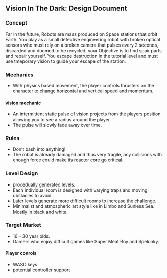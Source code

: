 ## Vision In The Dark: Design Document

### Concept
Far in the future, Robots are mass produced on Space stations that orbit Earth.
You play as a small defective engineering robot with broken optical sensors who must rely on a broken camera that pulses every 2 seconds, discarded and doomed to be recycled, your Objective is to find spair parts and repair yourself.
You escape destruction in the tutorial level and must use tmeporary vision to guide your escape of the station.

### Mechanics
* With physics based movement, the player controls thrusters on the character to change horizontal and vertical speed and momentum. 
#### vision mechanic
* An intermittent static pulse of vision projects from the players position allowing you to see a radius around the player.
* The pulse will slowly fade away over time.

### Rules
* Don’t bash into anything!
* The robot is already damaged and thus very fragile, any collisions with enough force could make its reactor core go critical.

### Level Design
* procedually generated levels.
* Each individual room is designed with varying traps and moving obstacles to avoid. 
* Later levels generate more difficult rooms to increase the challenge.
* Minimalist and atmospheric art style like in Limbo and Sunless Sea. Mostly in black and white.

### Target Market
* 16 – 30 year olds.
* Gamers who enjoy difficult games like Super Meat Boy and Spelunky.


#### Player conrols
* WASD keys
* potential controller support
